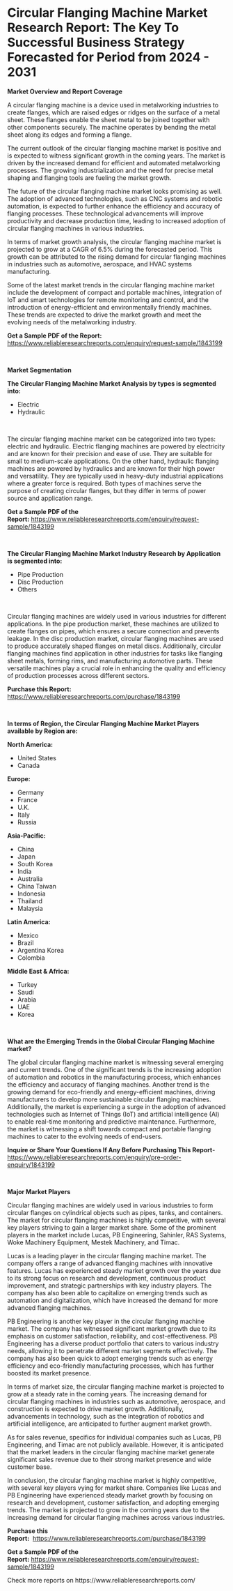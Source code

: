 <p><h1>Circular Flanging Machine Market Research Report: The Key To Successful Business Strategy Forecasted for Period from 2024 - 2031</h1></p><p><strong>Market Overview and Report Coverage</strong></p>
<p><p>A circular flanging machine is a device used in metalworking industries to create flanges, which are raised edges or ridges on the surface of a metal sheet. These flanges enable the sheet metal to be joined together with other components securely. The machine operates by bending the metal sheet along its edges and forming a flange.</p><p>The current outlook of the circular flanging machine market is positive and is expected to witness significant growth in the coming years. The market is driven by the increased demand for efficient and automated metalworking processes. The growing industrialization and the need for precise metal shaping and flanging tools are fueling the market growth.</p><p>The future of the circular flanging machine market looks promising as well. The adoption of advanced technologies, such as CNC systems and robotic automation, is expected to further enhance the efficiency and accuracy of flanging processes. These technological advancements will improve productivity and decrease production time, leading to increased adoption of circular flanging machines in various industries.</p><p>In terms of market growth analysis, the circular flanging machine market is projected to grow at a CAGR of 6.5% during the forecasted period. This growth can be attributed to the rising demand for circular flanging machines in industries such as automotive, aerospace, and HVAC systems manufacturing. </p><p>Some of the latest market trends in the circular flanging machine market include the development of compact and portable machines, integration of IoT and smart technologies for remote monitoring and control, and the introduction of energy-efficient and environmentally friendly machines. These trends are expected to drive the market growth and meet the evolving needs of the metalworking industry.</p></p>
<p><strong>Get a Sample PDF of the Report:</strong> <a href="https://www.reliableresearchreports.com/enquiry/request-sample/1843199">https://www.reliableresearchreports.com/enquiry/request-sample/1843199</a></p>
<p>&nbsp;</p>
<p><strong>Market Segmentation</strong></p>
<p><strong>The Circular Flanging Machine Market Analysis by types is segmented into:</strong></p>
<p><ul><li>Electric</li><li>Hydraulic</li></ul></p>
<p>&nbsp;</p>
<p><p>The circular flanging machine market can be categorized into two types: electric and hydraulic. Electric flanging machines are powered by electricity and are known for their precision and ease of use. They are suitable for small to medium-scale applications. On the other hand, hydraulic flanging machines are powered by hydraulics and are known for their high power and versatility. They are typically used in heavy-duty industrial applications where a greater force is required. Both types of machines serve the purpose of creating circular flanges, but they differ in terms of power source and application range.</p></p>
<p><strong>Get a Sample PDF of the Report:</strong>&nbsp;<a href="https://www.reliableresearchreports.com/enquiry/request-sample/1843199">https://www.reliableresearchreports.com/enquiry/request-sample/1843199</a></p>
<p>&nbsp;</p>
<p><strong>The Circular Flanging Machine Market Industry Research by Application is segmented into:</strong></p>
<p><ul><li>Pipe Production</li><li>Disc Production</li><li>Others</li></ul></p>
<p>&nbsp;</p>
<p><p>Circular flanging machines are widely used in various industries for different applications. In the pipe production market, these machines are utilized to create flanges on pipes, which ensures a secure connection and prevents leakage. In the disc production market, circular flanging machines are used to produce accurately shaped flanges on metal discs. Additionally, circular flanging machines find application in other industries for tasks like flanging sheet metals, forming rims, and manufacturing automotive parts. These versatile machines play a crucial role in enhancing the quality and efficiency of production processes across different sectors.</p></p>
<p><strong>Purchase this Report:</strong>&nbsp; <a href="https://www.reliableresearchreports.com/purchase/1843199">https://www.reliableresearchreports.com/purchase/1843199</a></p>
<p>&nbsp;</p>
<p><strong>In terms of Region, the Circular Flanging Machine Market Players available by Region are:</strong></p>
<p>
    <p> <strong> North America: </strong>
        <ul>
            <li>United States</li>
            <li>Canada</li>
        </ul>
        </p> 
    <p> <strong> Europe: </strong>
        <ul>
            <li>Germany</li>
            <li>France</li>
            <li>U.K.</li>
            <li>Italy</li>
            <li>Russia</li>
        </ul>
        </p> 
    <p> <strong> Asia-Pacific: </strong>
        <ul>
            <li>China</li>
            <li>Japan</li>
            <li>South Korea</li>
            <li>India</li>
            <li>Australia</li>
            <li>China Taiwan</li>
            <li>Indonesia</li>
            <li>Thailand</li>
            <li>Malaysia</li>
        </ul>
        </p> 
    <p> <strong> Latin America: </strong>
        <ul>
            <li>Mexico</li>
            <li>Brazil</li>
            <li>Argentina Korea</li>
            <li>Colombia</li>
        </ul>
        </p> 
    <p> <strong> Middle East & Africa: </strong>
        <ul>
            <li>Turkey</li>
            <li>Saudi</li>
            <li>Arabia</li>
            <li>UAE</li>
            <li>Korea</li>
        </ul>
    </p>
    </p>
<p>&nbsp;</p>
<p><strong>What are the Emerging Trends in the Global Circular Flanging Machine market?</strong></p>
<p><p>The global circular flanging machine market is witnessing several emerging and current trends. One of the significant trends is the increasing adoption of automation and robotics in the manufacturing process, which enhances the efficiency and accuracy of flanging machines. Another trend is the growing demand for eco-friendly and energy-efficient machines, driving manufacturers to develop more sustainable circular flanging machines. Additionally, the market is experiencing a surge in the adoption of advanced technologies such as Internet of Things (IoT) and artificial intelligence (AI) to enable real-time monitoring and predictive maintenance. Furthermore, the market is witnessing a shift towards compact and portable flanging machines to cater to the evolving needs of end-users.</p></p>
<p><strong>Inquire or Share Your Questions If Any Before Purchasing This Report</strong>- <a href="https://www.reliableresearchreports.com/enquiry/pre-order-enquiry/1843199">https://www.reliableresearchreports.com/enquiry/pre-order-enquiry/1843199</a></p>
<p>&nbsp;</p>
<p><strong>Major Market Players</strong></p>
<p><p>Circular flanging machines are widely used in various industries to form circular flanges on cylindrical objects such as pipes, tanks, and containers. The market for circular flanging machines is highly competitive, with several key players striving to gain a larger market share. Some of the prominent players in the market include Lucas, PB Engineering, Sahinler, RAS Systems, Woke Machinery Equipment, Mestek Machinery, and Timac.</p><p>Lucas is a leading player in the circular flanging machine market. The company offers a range of advanced flanging machines with innovative features. Lucas has experienced steady market growth over the years due to its strong focus on research and development, continuous product improvement, and strategic partnerships with key industry players. The company has also been able to capitalize on emerging trends such as automation and digitalization, which have increased the demand for more advanced flanging machines.</p><p>PB Engineering is another key player in the circular flanging machine market. The company has witnessed significant market growth due to its emphasis on customer satisfaction, reliability, and cost-effectiveness. PB Engineering has a diverse product portfolio that caters to various industry needs, allowing it to penetrate different market segments effectively. The company has also been quick to adopt emerging trends such as energy efficiency and eco-friendly manufacturing processes, which has further boosted its market presence.</p><p>In terms of market size, the circular flanging machine market is projected to grow at a steady rate in the coming years. The increasing demand for circular flanging machines in industries such as automotive, aerospace, and construction is expected to drive market growth. Additionally, advancements in technology, such as the integration of robotics and artificial intelligence, are anticipated to further augment market growth.</p><p>As for sales revenue, specifics for individual companies such as Lucas, PB Engineering, and Timac are not publicly available. However, it is anticipated that the market leaders in the circular flanging machine market generate significant sales revenue due to their strong market presence and wide customer base.</p><p>In conclusion, the circular flanging machine market is highly competitive, with several key players vying for market share. Companies like Lucas and PB Engineering have experienced steady market growth by focusing on research and development, customer satisfaction, and adopting emerging trends. The market is projected to grow in the coming years due to the increasing demand for circular flanging machines across various industries.</p></p>
<p><strong>Purchase this Report:</strong>&nbsp;&nbsp;<a href="https://www.reliableresearchreports.com/purchase/1843199">https://www.reliableresearchreports.com/purchase/1843199</a></p>
<p></p>
<p><strong>Get a Sample PDF of the Report:</strong>&nbsp;<a href="https://www.reliableresearchreports.com/enquiry/request-sample/1843199">https://www.reliableresearchreports.com/enquiry/request-sample/1843199</a></p>
<p>Check more reports on https://www.reliableresearchreports.com/</p>
